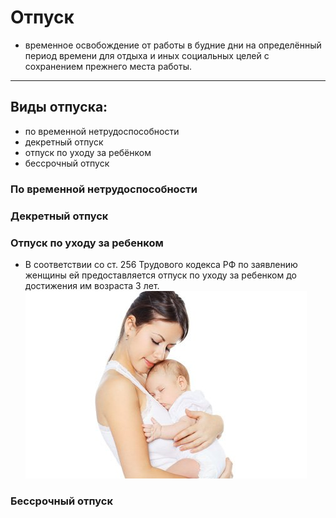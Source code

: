 # Отпуск
- временное освобождение от работы в будние дни на определённый период времени для отдыха и иных социальных целей с сохранением прежнего места работы.
---

## Виды отпуска:
* по временной нетрудоспособности
* декретный отпуск
* отпуск по уходу за ребёнком
* бессрочный отпуск

### По временной нетрудоспособности



### Декретный отпуск



### Отпуск по уходу за ребенком
- В соответствии со ст. 256 Трудового кодекса РФ по заявлению женщины ей предоставляется отпуск по уходу за ребенком до достижения им возраста 3 лет.
![baby](baby.jpg)

### Бессрочный отпуск

